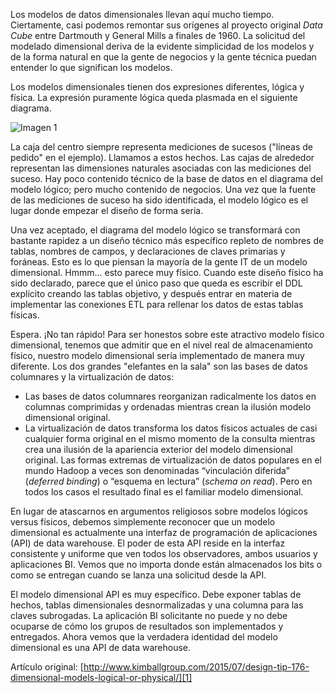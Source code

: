 ﻿---
UniqueId: CZzUAhZOqN
Title: "Consejo de diseño #176 Modelado dimensional; Lógica o Física"
Url: 2015/modelado-dimensional-logico-o-fisico.html
Section: "Artículos"
Date: 2015-07-28T23:42:15.4156255+02:00
Description: "La solicitud del modelado dimensional deriva de la evidente simplicidad de los modelos y de la forma natural en que la gente de negocios y la gente técnica puedan entender lo que significan los modelos."
Author: Ralph Kimball

---
Los modelos de datos dimensionales llevan aquí mucho tiempo. Ciertamente, casi podemos remontar sus orígenes al proyecto original *Data Cube* entre Dartmouth y General Mills a finales de 1960. La solicitud del modelado dimensional deriva de la evidente simplicidad de los modelos y de la forma natural en que la gente de negocios y la gente técnica puedan entender lo que significan los modelos.

Los modelos dimensionales tienen dos expresiones diferentes, lógica y física. La expresión puramente lógica queda plasmada en el siguiente diagrama.

![Imagen 1](https://datawarehouse.es/images/dt-176-figure.png)

La caja del centro siempre representa mediciones de sucesos ("líneas de pedido" en el ejemplo). Llamamos a estos hechos. Las cajas de alrededor representan las dimensiones naturales asociadas con las mediciones del suceso. Hay poco contenido técnico de la base de datos en el diagrama del modelo lógico; pero mucho contenido de negocios. Una vez que la fuente de las mediciones de suceso ha sido identificada, el modelo lógico es el lugar donde empezar el diseño de forma seria.

Una vez aceptado, el diagrama del modelo lógico se transformará con bastante rapidez a un diseño técnico más específico repleto de nombres de tablas, nombres de campos, y declaraciones de claves primarias y foráneas. Esto es lo que piensan la mayoría de la gente IT de un modelo dimensional. Hmmm... esto parece muy físico. Cuando este diseño físico ha sido declarado, parece que el único paso que queda es escribir el DDL explícito creando las tablas objetivo, y después entrar en materia de  implementar las conexiones ETL para rellenar los datos de estas tablas físicas.

Espera. ¡No tan rápido! Para ser honestos sobre este atractivo modelo físico dimensional, tenemos que admitir que en el nivel real de almacenamiento físico, nuestro modelo dimensional sería implementado de manera muy diferente.  Los dos grandes "elefantes en la sala" son las bases de datos columnares y la virtualización de datos:

- Las bases de datos columnares reorganizan radicalmente los datos en columnas comprimidas y ordenadas mientras crean la ilusión modelo dimensional original.
- La virtualización de datos transforma los datos físicos actuales de casi cualquier forma original en el mismo momento de la consulta mientras crea una ilusión de la apariencia exterior del modelo dimensional original. Las formas extremas de virtualización de datos populares en el mundo Hadoop a veces son denominadas “vinculación diferida” (*deferred binding*) o “esquema en lectura” (*schema on read*). Pero en todos los casos el resultado final es el familiar modelo dimensional.

En lugar de atascarnos en argumentos religiosos sobre modelos lógicos versus físicos, debemos simplemente reconocer que un modelo dimensional es actualmente una interfaz de programación de aplicaciones (API) de data warehouse. El poder de esta API reside en la interfaz consistente y uniforme que ven todos los observadores, ambos usuarios y aplicaciones BI. Vemos que no importa donde están almacenados los bits o como se entregan cuando se lanza una solicitud desde la API.

El modelo dimensional API es muy específico. Debe exponer tablas de hechos, tablas dimensionales desnormalizadas y una columna para las claves subrogadas. La aplicación BI solicitante no puede y no debe ocuparse de cómo los grupos de resultados son implementados y entregados. Ahora vemos que la verdadera identidad del modelo dimensional es una API de data warehouse.

Artículo original:  [http://www.kimballgroup.com/2015/07/design-tip-176-dimensional-models-logical-or-physical/][1]





[1]: http://www.kimballgroup.com/2015/07/design-tip-176-dimensional-models-logical-or-physical/